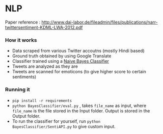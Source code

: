 # NLP

Paper reference : http://www.dai-labor.de/fileadmin/files/publications/narr-twittersentiment-KDML-LWA-2012.pdf

### How it works
 * Data scraped from various Twitter accoutns (mostly Hindi based)
 * Ground truth obtained by using Google Translate
 * Classifier trained using a [Naive Bayes Classifier](https://en.wikipedia.org/wiki/Naive_Bayes_classifier)
 * Tweets are analyzed as they are
 * Tweets are scanned for emoticons (to give higher score to certain sentiments)

### Running it
 * `pip install -r requirements`
 * `python BayesClassifier/eval.py` , takes `file_name` as input, where `file_name` is the file stored in the Input folder. Output is stored in the Output folder.
 * To run the classifier for yourself, run `python  BayesClassifier/SentiAPI.py` to give custom input.
